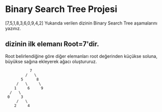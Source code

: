 # Binary Search Tree Projesi

[7,5,1,8,3,6,0,9,4,2]
Yukarıda verilen dizinin Binary Search Tree aşamalarını yazınız.

## dizinin ilk elemanı Root=7'dir. 
Root belirlendiğine göre diğer elemanları root değerinden küçükse soluna, büyükse sağına ekleyerek ağacı oluştururuz.
```
           7
         /   \
       5      8 
     /   \     \
    1     6     9
  /   \
 0     3
     /   \
    2     4
```
